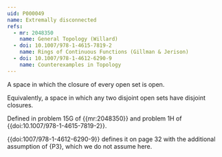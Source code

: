 ```yaml
---
uid: P000049
name: Extremally disconnected
refs:
  - mr: 2048350
    name: General Topology (Willard)
  - doi: 10.1007/978-1-4615-7819-2
    name: Rings of Continuous Functions (Gillman & Jerison)
  - doi: 10.1007/978-1-4612-6290-9
    name: Counterexamples in Topology
---
```


A space in which the closure of every open set is open.

Equivalently, a space in which any two disjoint open sets have disjoint closures.

Defined in problem 15G of {{mr:2048350}} and problem 1H of {{doi:10.1007/978-1-4615-7819-2}}.

{{doi:1007/978-1-4612-6290-9}} defines it on page 32 with the additional assumption of {P3}, which we do not assume here.
